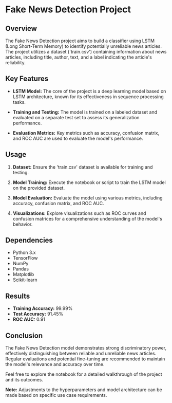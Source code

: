 # Fake News Detection Project

## Overview

The Fake News Detection project aims to build a classifier using LSTM (Long Short-Term Memory) to identify potentially unreliable news articles. The project utilizes a dataset ('train.csv') containing information about news articles, including title, author, text, and a label indicating the article's reliability.

## Key Features

- **LSTM Model:** The core of the project is a deep learning model based on LSTM architecture, known for its effectiveness in sequence processing tasks.

- **Training and Testing:** The model is trained on a labeled dataset and evaluated on a separate test set to assess its generalization performance.

- **Evaluation Metrics:** Key metrics such as accuracy, confusion matrix, and ROC AUC are used to evaluate the model's performance.

## Usage

1. **Dataset:** Ensure the 'train.csv' dataset is available for training and testing.

2. **Model Training:** Execute the notebook or script to train the LSTM model on the provided dataset.

3. **Model Evaluation:** Evaluate the model using various metrics, including accuracy, confusion matrix, and ROC AUC.

4. **Visualizations:** Explore visualizations such as ROC curves and confusion matrices for a comprehensive understanding of the model's behavior.

## Dependencies

- Python 3.x
- TensorFlow
- NumPy
- Pandas
- Matplotlib
- Scikit-learn

## Results

- **Training Accuracy:** 99.99%
- **Test Accuracy:** 91.45%
- **ROC AUC:** 0.91

## Conclusion

The Fake News Detection model demonstrates strong discriminatory power, effectively distinguishing between reliable and unreliable news articles. Regular evaluations and potential fine-tuning are recommended to maintain the model's relevance and accuracy over time.

Feel free to explore the notebook for a detailed walkthrough of the project and its outcomes.

**Note:** Adjustments to the hyperparameters and model architecture can be made based on specific use case requirements.

